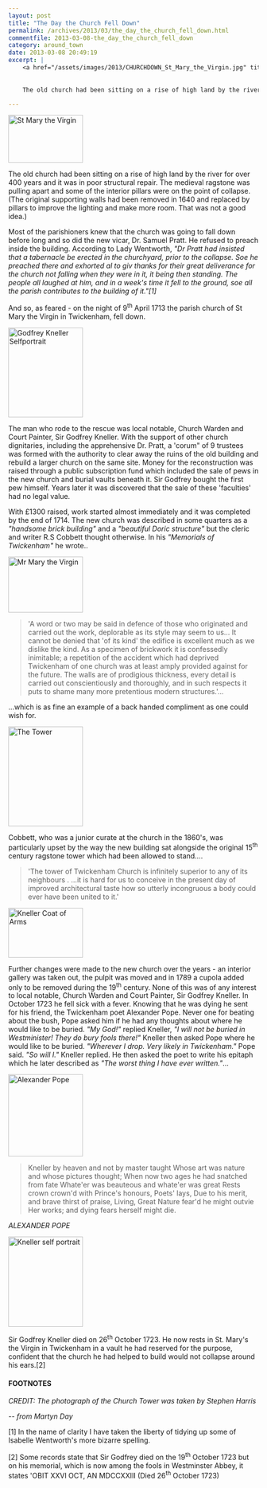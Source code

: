 ```yaml
---
layout: post
title: "The Day the Church Fell Down"
permalink: /archives/2013/03/the_day_the_church_fell_down.html
commentfile: 2013-03-08-the_day_the_church_fell_down
category: around_town
date: 2013-03-08 20:49:19
excerpt: |
    <a href="/assets/images/2013/CHURCHDOWN_St_Mary_the_Virgin.jpg" title="See larger version of - St Mary the Virgin"><img src="/assets/images/2013/CHURCHDOWN_St_Mary_the_Virgin_thumb.jpg" width="150" height="96" alt="St Mary the Virgin" class="photo right" /></a>
    
    
    The old church had been sitting on a rise of high land by the river for over 400 years and it was in poor structural repair.  The medieval ragstone was pulling apart and some of the interior pillars were on the point of collapse. (The original supporting walls had been removed in 1640 and replaced by pillars to improve the lighting and make more room. That was not a good idea.)

---
```


<a href="/assets/images/2013/CHURCHDOWN_St_Mary_the_Virgin.jpg" title="See larger version of - St Mary the Virgin"><img src="/assets/images/2013/CHURCHDOWN_St_Mary_the_Virgin_thumb.jpg" width="150" height="96" alt="St Mary the Virgin" class="photo right" /></a>

The old church had been sitting on a rise of high land by the river for over 400 years and it was in poor structural repair. The medieval ragstone was pulling apart and some of the interior pillars were on the point of collapse. (The original supporting walls had been removed in 1640 and replaced by pillars to improve the lighting and make more room. That was not a good idea.)

Most of the parishioners knew that the church was going to fall down before long and so did the new vicar, Dr. Samuel Pratt. He refused to preach inside the building. According to Lady Wentworth, <em>"Dr Pratt had insisted that a tabernacle be erected in the churchyard, prior to the collapse. Soe he preached there and exhorted al to giv thanks for their great deliverance for the church not falling when they were in it, it being then standing. The people all laughed at him, and in a week's time it fell to the ground, soe all the parish contributes to the building of it."[1]</em>

And so, as feared - on the night of 9<sup>th</sup> April 1713 the parish church of St Mary the Virgin in Twickenham, fell down.

<a href="/assets/images/2013/CHURCHDOWN_Godfrey_Kneller_Selfportrait.jpg" title="See larger version of -  Godfrey Kneller Selfportrait"><img src="/assets/images/2013/CHURCHDOWN_Godfrey_Kneller_Selfportrait_thumb.jpg" width="150" height="180" alt=" Godfrey Kneller Selfportrait" class="photo right" /></a>

The man who rode to the rescue was local notable, Church Warden and Court Painter, Sir Godfrey Kneller. With the support of other church dignitaries, including the apprehensive Dr. Pratt, a 'corum" of 9 trustees was formed with the authority to clear away the ruins of the old building and rebuild a larger church on the same site. Money for the reconstruction was raised through a public subscription fund which included the sale of pews in the new church and burial vaults beneath it. Sir Godfrey bought the first pew himself. Years later it was discovered that the sale of these 'faculties' had no legal value.

With £1300 raised, work started almost immediately and it was completed by the end of 1714. The new church was described in some quarters as a <em>"handsome brick building"</em> and a <em>"beautiful Doric structure"</em> but the cleric and writer R.S Cobbett thought otherwise. In his <em>"Memorials of Twickenham"</em> he wrote..

<a href="/assets/images/2013/CHURCHDOWN_Mr_Mary_the_Virgin.jpg" title="See larger version of - Mr Mary the Virgin"><img src="/assets/images/2013/CHURCHDOWN_Mr_Mary_the_Virgin_thumb.jpg" width="150" height="112" alt="Mr Mary the Virgin" class="photo right" /></a>

> 'A word or two may be said in defence of those who originated and carried out the work, deplorable as its style may seem to us... It cannot be denied that 'of its kind' the edifice is excellent much as we dislike the kind. As a specimen of brickwork it is confessedly inimitable; a repetition of the accident which had deprived Twickenham of one church was at least amply provided against for the future. The walls are of prodigious thickness, every detail is carried out conscientiously and thoroughly, and in such respects it puts to shame many more pretentious modern structures.'...

...which is as fine an example of a back handed compliment as one could wish for.

<a href="/assets/images/2013/CHURCHDOWN_The_Tower.jpg" title="See larger version of - The Tower"><img src="/assets/images/2013/CHURCHDOWN_The_Tower_thumb.jpg" width="150" height="200" alt="The Tower" class="photo right" /></a>

Cobbett, who was a junior curate at the church in the 1860's, was particularly upset by the way the new building sat alongside the original 15<sup>th</sup> century ragstone tower which had been allowed to stand....

> 'The tower of Twickenham Church is infinitely superior to any of its neighbours . ...it is hard for us to conceive in the present day of improved architectural taste how so utterly incongruous a body could ever have been united to it.'

<a href="/assets/images/2013/CHURCHDOWN_Kneller_Coat_of_Arms.jpg" title="See larger version of - Kneller Coat of Arms"><img src="/assets/images/2013/CHURCHDOWN_Kneller_Coat_of_Arms_thumb.jpg" width="150" height="100" alt="Kneller Coat of Arms" class="photo right" /></a>

Further changes were made to the new church over the years - an interior gallery was taken out, the pulpit was moved and in 1789 a cupola added only to be removed during the 19<sup>th</sup> century. None of this was of any interest to local notable, Church Warden and Court Painter, Sir Godfrey Kneller. In October 1723 he fell sick with a fever. Knowing that he was dying he sent for his friend, the Twickenham poet Alexander Pope. Never one for beating about the bush, Pope asked him if he had any thoughts about where he would like to be buried. <em>"My God!"</em> replied Kneller, <em>"I will not be buried in Westminister! They do bury fools there!"</em> Kneller then asked Pope where he would like to be buried. <em>"Wherever I drop. Very likely in Twickenham."</em> Pope said. <em>"So will I."</em> Kneller replied. He then asked the poet to write his epitaph which he later described as <em>"The worst thing I have ever written."</em>...

<div markdown="1" class="box">
<a href="/assets/images/2013/CHURCHDOWN_Alexander_Pope.jpg" title="See larger version of -  Alexander Pope"><img src="/assets/images/2013/CHURCHDOWN_Alexander_Pope_thumb.jpg" width="150" height="165" alt=" Alexander Pope" class="photo right" /></a>

> Kneller by heaven and not by master taught
>  Whose art was nature and whose pictures thought;
>  When now two ages he had snatched from fate
>  Whate'er was beauteous and whate'er was great
>  Rests crown crown'd with Prince's honours, Poets' lays,
>  Due to his merit, and brave thirst of praise,
>  Living, Great Nature fear'd he might outvie
>  Her works; and dying fears herself might die.
> 
 <cite>ALEXANDER POPE</cite>

</div>
<a href="/assets/images/2013/CHURCHDOWN_Kneller_self-portrait_em.jpg" title="See larger version of - Kneller self portrait em"><img src="/assets/images/2013/CHURCHDOWN_Kneller_self-portrait_em_thumb.jpg" width="150" height="181" alt="Kneller self portrait" class="photo right" /></a>

Sir Godfrey Kneller died on 26<sup>th</sup> October 1723. He now rests in St. Mary's the Virgin in Twickenham in a vault he had reserved for the purpose, confident that the church he had helped to build would not collapse around his ears.[2]

#### FOOTNOTES

*CREDIT: The photograph of the Church Tower was taken by Stephen Harris*

<cite>-- from Martyn Day</cite>

[1] In the name of clarity I have taken the liberty of tidying up some of Isabelle Wentworth's more bizarre spelling.

[2] Some records state that Sir Godfrey died on the 19<sup>th</sup> October 1723 but on his memorial, which is now among the fools in Westminster Abbey, it states 'OBIT XXVI OCT, AN MDCCXXIII (Died 26<sup>th</sup> October 1723)
